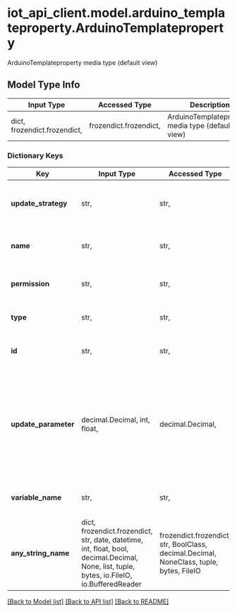 # iot_api_client.model.arduino_templateproperty.ArduinoTemplateproperty

ArduinoTemplateproperty media type (default view)

## Model Type Info
Input Type | Accessed Type | Description | Notes
------------ | ------------- | ------------- | -------------
dict, frozendict.frozendict,  | frozendict.frozendict,  | ArduinoTemplateproperty media type (default view) | 

### Dictionary Keys
Key | Input Type | Accessed Type | Description | Notes
------------ | ------------- | ------------- | ------------- | -------------
**update_strategy** | str,  | str,  | The update strategy for the property value | 
**name** | str,  | str,  | The friendly name of the property | 
**permission** | str,  | str,  | The permission of the property | 
**type** | str,  | str,  | The type of the property | 
**id** | str,  | str,  | The friendly id of the property | [optional] 
**update_parameter** | decimal.Decimal, int, float,  | decimal.Decimal,  | The update frequency in seconds, or the amount of the property has to change in order to trigger an update | [optional] value must be a 64 bit float
**variable_name** | str,  | str,  | The sketch variable name of the property | [optional] 
**any_string_name** | dict, frozendict.frozendict, str, date, datetime, int, float, bool, decimal.Decimal, None, list, tuple, bytes, io.FileIO, io.BufferedReader | frozendict.frozendict, str, BoolClass, decimal.Decimal, NoneClass, tuple, bytes, FileIO | any string name can be used but the value must be the correct type | [optional]

[[Back to Model list]](../../README.md#documentation-for-models) [[Back to API list]](../../README.md#documentation-for-api-endpoints) [[Back to README]](../../README.md)

